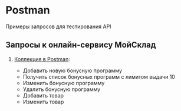 # Postman
Примеры запросов для тестирования API
## Запросы к онлайн-сервису МойСклад

1. [Коллекция в Postman](https://github.com/aolesik/Postman/blob/main/MoySklad.postman_collection.json):

    - Добавить новую бонусную программу 
    - Получить список бонусных программ с лимитом выдачи 10
    - Изменить бонусную программу 
    - Удалить бонусную программу
    - Добавить товар
    - Изменить товар
